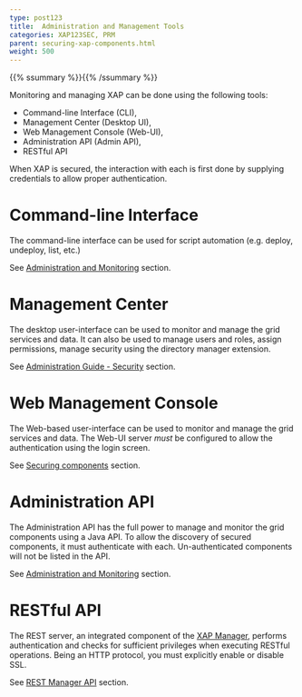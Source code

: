```yaml
---
type: post123
title:  Administration and Management Tools
categories: XAP123SEC, PRM
parent: securing-xap-components.html
weight: 500
---
```


{{% ssummary %}}{{% /ssummary %}}

Monitoring and managing XAP can be done using the following tools:

* Command-line Interface (CLI), 
* Management Center (Desktop UI), 
* Web Management Console (Web-UI), 
* Administration API (Admin API),
* RESTful API

When XAP is secured, the interaction with each is first done by supplying credentials to allow proper authentication.

# Command-line Interface

The command-line interface can be used for script automation (e.g. deploy, undeploy, list, etc.)

See [Administration and Monitoring](command-line-interface-cli-security.html) section.


# Management Center
The desktop user-interface can be used to monitor and manage the grid services and data. 
It can also be used to manage users and roles, assign permissions, manage security using the directory manager extension.

See [Administration Guide - Security](../admin/gigaspaces-management-center-ui-security.html) section.


# Web Management Console

The Web-based user-interface can be used to monitor and manage the grid services and data.
The Web-UI server *must* be configured to allow the authentication using the login screen.

See [Securing components](securing-the-web-ui.html) section.


# Administration API

The Administration API has the full power to manage and monitor the grid components using a Java API.
To allow the discovery of secured components, it must authenticate with each. Un-authenticated components will not be listed in the API.

See [Administration and Monitoring](administration-and-monitoring-api-security.html) section.


# RESTful API

The REST server, an integrated component of the [XAP Manager](../admin/xap-manager.html), 
performs authentication and checks for sufficient privileges when executing RESTful operations.
Being an HTTP protocol, you must explicitly enable or disable SSL.

See [REST Manager API](../admin/xap-manager-rest.html#security) section.